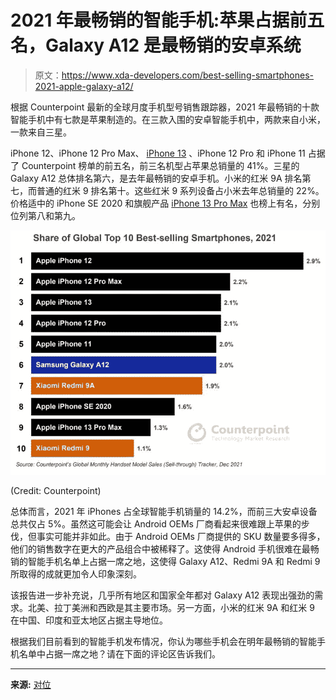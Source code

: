 # 2021 年最畅销的智能手机:苹果占据前五名，Galaxy A12 是最畅销的安卓系统

> 原文：<https://www.xda-developers.com/best-selling-smartphones-2021-apple-galaxy-a12/>

根据 Counterpoint 最新的全球月度手机型号销售跟踪器，2021 年最畅销的十款智能手机中有七款是苹果制造的。在三款入围的安卓智能手机中，两款来自小米，一款来自三星。

iPhone 12、iPhone 12 Pro Max、 [iPhone 13](https://www.xda-developers.com/iphone-13/) 、iPhone 12 Pro 和 iPhone 11 占据了 Counterpoint 榜单的前五名，前三名机型占苹果总销量的 41%。三星的 Galaxy A12 总体排名第六，是去年最畅销的安卓手机。小米的红米 9A 排名第七，而普通的红米 9 排名第十。这些红米 9 系列设备占小米去年总销量的 22%。价格适中的 iPhone SE 2020 和旗舰产品 [iPhone 13 Pro Max](https://www.xda-developers.com/iphone-13-pro-max/) 也榜上有名，分别位列第八和第九。

 <picture>![Share of Global Top 10 Best-Selling Smartphones 2021 Counterpoint](img/0651efc262b44f11d3b1c8ba2575f1cd.png)</picture> 

(Credit: Counterpoint)

总体而言，2021 年 iPhones 占全球智能手机销量的 14.2%，而前三大安卓设备总共仅占 5%。虽然这可能会让 Android OEMs 厂商看起来很难跟上苹果的步伐，但事实可能并非如此。由于 Android OEMs 厂商提供的 SKU 数量要多得多，他们的销售数字在更大的产品组合中被稀释了。这使得 Android 手机很难在最畅销的智能手机名单上占据一席之地，这使得 Galaxy A12、Redmi 9A 和 Redmi 9 所取得的成就更加令人印象深刻。

该报告进一步补充说，几乎所有地区和国家全年都对 Galaxy A12 表现出强劲的需求。北美、拉丁美洲和西欧是其主要市场。另一方面，小米的红米 9A 和红米 9 在中国、印度和亚太地区占据主导地位。

根据我们目前看到的智能手机发布情况，你认为哪些手机会在明年最畅销的智能手机名单中占据一席之地？请在下面的评论区告诉我们。

* * *

**来源:** [对位](https://www.counterpointresearch.com/global-top-10-smartphones-2021/)